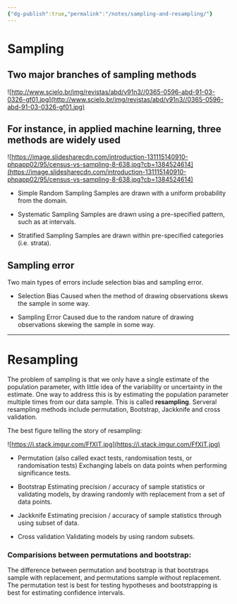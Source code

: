 ```yaml
---
{"dg-publish":true,"permalink":"/notes/sampling-and-resampling/"}
---
```



# Sampling
## Two major branches of sampling methods

![http://www.scielo.br/img/revistas/abd/v91n3//0365-0596-abd-91-03-0326-gf01.jpg](http://www.scielo.br/img/revistas/abd/v91n3//0365-0596-abd-91-03-0326-gf01.jpg)

## For instance, in applied machine learning, three methods are widely used

![https://image.slidesharecdn.com/introduction-131115140910-phpapp02/95/census-vs-sampling-8-638.jpg?cb=1384524614](https://image.slidesharecdn.com/introduction-131115140910-phpapp02/95/census-vs-sampling-8-638.jpg?cb=1384524614)

- Simple Random Sampling
Samples are drawn with a uniform probability from the domain.

- Systematic Sampling
Samples are drawn using a pre-specified pattern, such as at intervals.

- Stratified Sampling
Samples are drawn within pre-specified categories (i.e. strata).    


## Sampling error

Two main types of errors include selection bias and sampling error.

- Selection Bias
Caused when the method of drawing observations skews the sample in some way.


-  Sampling Error
Caused due to the random nature of drawing observations skewing the sample in some way.

--------------------

# Resampling


The problem of sampling is that we only have a single estimate of the population parameter, with little idea of the variability or uncertainty in the estimate. One way to address this is by estimating the population parameter multiple times from our data sample. This is called **resampling**. Serveral resampling methods include permutation, Bootstrap, Jackknife and cross validation.

The best figure telling the story of resampling:

![https://i.stack.imgur.com/FfXIT.jpg](https://i.stack.imgur.com/FfXIT.jpg)

- Permutation (also called exact tests, randomisation tests, or randomisation tests)
 Exchanging labels on data points when performing significance tests.

- Bootstrap
Estimating precision / accuracy of sample statistics or validating models,
by drawing randomly with replacement from a set of data points.

- Jackknife
Estimating precision / accuracy of sample statistics through using subset of data.

- Cross validation
 Validating models by using random subsets.    



### Comparisions between permutations and bootstrap:

The difference between permutation and bootstrap is that bootstraps sample with replacement, and permutations sample without replacement. The permutation test is best for testing hypotheses and bootstrapping is best for estimating confidence intervals.
